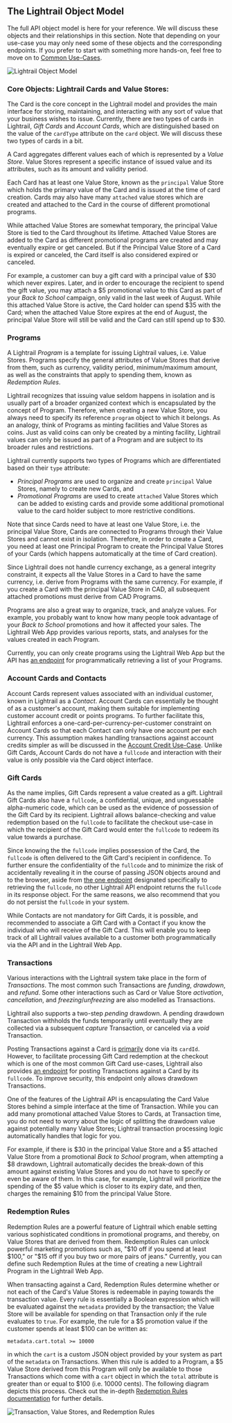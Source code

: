 <a name="object-model-anchor"></a>
## The Lightrail Object Model
The full API object model is here for your reference. We will discuss these objects and their relationships in this section. Note that depending on your use-case you may only need some of these objects and the corresponding endpoints. If you prefer to start with something more hands-on, feel free to move on to [Common Use-Cases](#use-cases-anchor).   


![Lightrail Object Model](https://giftbit.github.io/Lightrail-API-Docs/assets/lightrail-objects.svg)

### Core Objects: Lightrail Cards and Value Stores: 

The Card is the core concept in the Lightrail model and provides the main interface for storing, maintaining, and interacting with any sort of value that your business wishes to issue. Currently, there are two types of cards in Lightrail, _Gift Cards_ and _Account Cards_, which are distinguished based on the value of the `cardType` attribute on the `card` object. We will discuss these two types of cards in a bit.

A Card aggregates different values each of which is represented by a _Value Store_. Value Stores represent a specific instance of issued value and its attributes, such as its amount and validity period.  

Each Card has at least one Value Store, known as the `principal` Value Store which holds the primary value of the Card and is issued at the time of card creation. Cards may also have many `attached` value stores which are created and attached to the Card in the course of different promotional programs. 

While attached Value Stores are somewhat temporary, the principal Value Store is tied to the Card throughout its lifetime. Attached Value Stores are added to the Card as different promotional programs are created and may eventually expire or get canceled. But if the Principal Value Store of a Card is expired or canceled, the Card itself is also considered expired or canceled.

For example, a customer can buy a gift card with a principal value of $30 which never expires. Later, and in order to encourage the recipient to spend the gift value,  you may attach a $5 promotional value to this Card as part of your _Back to School_ campaign, only valid in the last week of August. While this attached Value Store is active, the Card holder can spend $35 with the Card; when the attached Value Store expires at the end of August, the principal Value Store will still be valid and the Card can still spend up to $30.


### Programs
A Lightrail _Program_ is a template for issuing Lightrail values, i.e. Value Stores. Programs specify the general attributes of Value Stores that derive from them, such as currency, validity period, minimum/maximum amount, as well as the constraints that apply to spending them, known as _Redemption Rules_.

Lightrail recognizes that issuing value seldom happens in isolation and is usually part of a broader organized context which is encapsulated by the concept of Program. Therefore, when creating a new Value Store, you always need to specify its reference  `program` object to which it belongs. As an analogy, think of Programs as minting facilities and Value Stores as coins. Just as valid coins can only be created by a minting facility, Lightrail values can only be issued as part of a Program and are subject to its broader rules and restrictions. 

Lightrail currently supports two types of Programs which are differentiated based on their `type` attribute: 

- _Principal Programs_ are used to organize and create  `principal` Value Stores, namely to create new Cards, and
- _Promotional Programs_ are used to create `attached` Value Stores which can be added to existing cards and provide some additional promotional value to the card holder subject to more restrictive conditions.

Note that since Cards need to have at least one Value Store, i.e. the principal Value Store, Cards are connected to Programs through their Value Stores and cannot exist in isolation. Therefore, in order to create a Card, you need at least one Principal Program to create the Principal Value Stores of your Cards (which happens automatically at the time of Card creation). 

Since Lightrail does not handle currency exchange, as a general integrity constraint, it expects all the Value Stores in a Card to have the same currency, i.e. derive from Programs with the same currency. For example, if you create a Card with the principal Value Store in CAD, all subsequent attached promotions must derive from CAD Programs.

Programs are also a great way to organize, track, and analyze values. For example, you probably want to know how many people took advantage of your _Back to School_ promotions and how it affected your sales. The Lightrail Web App provides various reports, stats, and analyses for the values created in each Program. 

Currently, you can only create programs using the Lightrail Web App but the API has [an endpoint](#get-programs-anchor) for programmatically retrieving a list of your Programs.

### Account Cards and Contacts

Account Cards represent values associated with an individual customer, known in Lightrail as a _Contact_. Account Cards can essentially be thought of as a customer's account, making them suitable for implementing customer account credit or points programs. To further facilitate this, Lightrail enforces a one-card-per-currency-per-customer constraint on Account Cards so that each Contact can only have one account per each currency. This assumption makes handling transactions against account credits simpler as will be discussed in the [Account Credit Use-Case](#use-cases-account-credits-anchor).
Unlike Gift Cards, Account Cards do not have a `fullcode` and interaction with their value is only possible via the Card object interface.

### Gift Cards 

As the name implies, Gift Cards represent a value created as a gift. Lightrail Gift Cards also have a `fullcode`,  a confidential, unique, and unguessable alpha-numeric code, which can be used as the evidence of possession of the Gift Card by its recipient. Lightrail allows balance-checking and value redemption based on the `fullcode` to facilitate the checkout use-case in which the recipient of the Gift Card would enter the `fullcode` to redeem its value towards a purchase.

Since knowing the the `fullcode` implies possession of the Card, the `fullcode` is often delivered to the Gift Card's recipient in confidence. To further ensure the confidentiality of the `fullcode` and to minimize the risk of accidentally revealing it in the course of passing JSON objects around and to the browser, aside from [the one endpoint](#get-fullcode-anchor) designated specifically to retrieving the `fullcode`, no other Lightrail API endpoint returns the `fullcode` in its response object. For the same reasons, we also recommend that you do not persist the `fullcode` in your system.

While Contacts are not mandatory for Gift Cards, it is possible, and recommended to associate a Gift Card with a Contact if you know the individual who will receive of the Gift Card. This will enable you to keep track of all Lightrail values available to a customer both programmatically via the API and in the Lightrail Web App.

### Transactions

Various interactions with the Lightrail system take place in the form of _Transactions_. The most common such Transactions are _funding_, _drawdown_, and _refund_. Some other interactions such as Card or Value Store _activation_, _cancellation_, and _freezing_/_unfreezing_ are also modelled as Transactions.

Lightrail also supports a two-step _pending_ drawdown. A pending drawdown Transaction withholds the funds temporarily until eventually they are collected via a subsequent _capture_ Transaction, or canceled via a _void_ Transaction. 

Posting Transactions against a Card is [primarily](#post-transaction-by-cardid-anchor) done via its `cardId`. However, to facilitate processing Gift Card redemption at the checkout which is one of the most common Gift Card use-cases, Lightrail also provides [an endpoint](#post-transaction-by-fullcode-anchor) for posting Transactions against a Card by its `fullcode`. To improve security, this endpoint only allows drawdown Transactions.

One of the features of the Lightrail API is encapsulating the Card Value Stores behind a simple interface at the time of Transaction. While you can add many promotional attached Value Stores to Cards, at Transaction time, you do not need to worry about the logic of splitting the drawdown value against potentially many Value Stores; Lightrail transaction processing logic automatically handles that logic for you. 

For example, if there is $30 in the principal Value Store and a $5 attached Value Store from a promotional _Back to School_ program, when attempting a $8 drawdown, Lightrail automatically decides the break-down of this amount against existing Value Stores and you do not have to specify or even be aware of them. In this case, for example, Lightrail will prioritize the spending of the $5 value which is closer to its expiry date, and then, charges the remaining $10 from the principal Value Store.  

### Redemption Rules

Redemption Rules are a powerful feature of Lightrail which enable setting various sophisticated conditions in promotional programs, and thereby, on Value Stores that are derived from them. Redemption Rules can unlock powerful marketing promotions such as, "$10 off if you spend at least $100," or "$15 off if you buy two or more pairs of jeans." Currently, you can define such Redemption Rules at the time of creating a new Lightrail Program in the Lightrail Web App. 

When transacting against a Card, Redemption Rules determine whether or not each of the Card's Value Stores is redeemable in paying towards the transaction value. Every rule is essentially a Boolean expression which will be evaluated against the `metadata` provided by the transaction; the Value Store will be available for spending on that Transaction only if the rule evaluates to `true`. For example, the rule for a $5 promotion value if the customer spends at least $100 can be written as:

`metadata.cart.total >= 10000` 

in which the `cart` is a custom JSON object provided by your system as part of the `metadata` on Transactions. When this rule is added to a Program, a $5 Value Store derived from this Program will only be available to those Transactions which come with a `cart` object in which the `total` attribute is greater than or equal to $100 (i.e. 10000 cents). The following diagram depicts this process. Check out the in-depth <a href="https://github.com/Giftbit/Lightrail-API-Docs/blob/master/feature-deep-dive/RedemptionRules.md" target="_blank">Redemption Rules documentation</a> for further details.

![Transaction, Value Stores, and Redemption Rules](https://giftbit.github.io/Lightrail-API-Docs/assets/transaction-valustores.svg)

